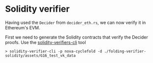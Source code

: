 # Solidity verifier

Having used the `Decider` from `decider_eth.rs`, we can now verify it in Ethereum's EVM.

First we need to generate the Solidity contracts that verify the Decider proofs. Use the [solidity-verifiers-cli](https://github.com/privacy-scaling-explorations/sonobe/tree/main/cli) tool
```
> solidity-verifier-cli -p nova-cyclefold -d ./folding-verifier-solidity/assets/G16_test_vk_data
```
